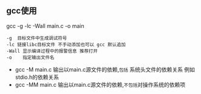 ## gcc使用

gcc -g -lc -Wall main.c -o main

    -g  目标文件中生成调试符号
    -lc 链接libc目标文件 不手动添加也可以 gcc 默认追加 
    -Wall 显示编译过程中的报警信息 推荐打开
    -o    指定输出文件名
    
- gcc -M main.c  输出以main.c源文件的依赖,`包括` 系统头文件的依赖关系 例如 stdio.h的依赖关系
- gcc -MM main.c 输出以main.c源文件的依赖,`不包括`对操作系统的依赖项
